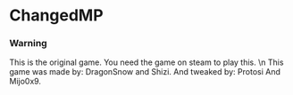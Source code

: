# ChangedMP
### Warning
This is the original game.
You need the game on steam to play this.
\n
This game was made by: DragonSnow and Shizi.
And tweaked by: Protosi And Mijo0x9.

